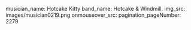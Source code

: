 musician_name: Hotcake Kitty
band_name: Hotcake &amp; Windmill.
img_src: images/musician0219.png
onmouseover_src: 
pagination_pageNumber: 2279